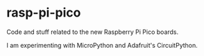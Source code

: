 # rasp-pi-pico
Code and stuff related to the new Raspberry Pi Pico boards.

I am experimenting with MicroPython and Adafruit's CircuitPython.
